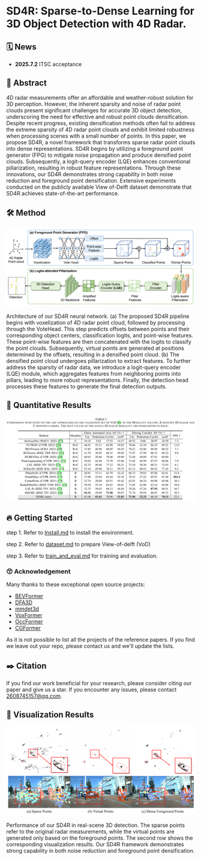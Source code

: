
# SD4R: Sparse-to-Dense Learning for 3D Object Detection with 4D Radar.

## 🗓️ News

- **2025.7.2** ITSC acceptance

## 📜 Abstract
 
4D radar measurements offer an affordable and weather-robust solution for 3D perception. However, the inherent
sparsity and noise of radar point clouds present significant challenges for accurate 3D object detection, underscoring the
need for effective and robust point clouds densification. Despite recent progress, existing densification methods often fail to address the extreme sparsity of 4D radar point clouds and exhibit limited robustness when processing scenes with a small number of points. In this paper, we propose SD4R, a novel framework that transforms sparse radar point clouds into dense representations. SD4R begins by utilizing a foreground point generator (FPG) to mitigate noise propagation and produce densified point clouds. Subsequently, a logit-query encoder (LQE) enhances conventional pillarization, resulting in robust feature representations. Through these innovations, our SD4R demonstrates strong capability in both noise reduction and foreground point densification. Extensive experiments conducted on the publicly available View of-Delft dataset demonstrate that SD4R achieves state-of-the-art performance.

## 🛠️ Method

![overview](./docs/all_Figures/Framework.png)

Architecture of our SD4R neural network.
(a)  The proposed SD4R pipeline begins with voxelization of 4D radar point cloud, followed by processing through the VoteHead. This step predicts offsets between points and their corresponding object centers, classification logits, and point-wise features. These point-wise features are then concatenated with the logits to classify the point clouds. Subsequently, virtual points are generated at positions determined by the offsets, resulting in a densified point cloud. 
(b)  The densified point cloud undergoes pillarization to extract features. To further address the sparsity of radar data, we introduce a logit-query encoder (LQE) module, which aggregates features from neighboring points into pillars, leading to more robust representations. Finally, the detection head processes these features to generate the final detection outputs.

## 🍁 Quantitative Results

![View-of-Delft](./docs/all_Figures/Tab-VoD.png)

## 🔥 Getting Started

step 1. Refer to [Install.md](./docs/Guidance/Install.md) to install the environment.

step 2. Refer to [dataset.md](./docs/Guidance/dataset.md) to prepare View-of-delft (VoD)

step 3. Refer to [train_and_eval.md](./docs/Guidance/train_and_eval.md) for training and evaluation.


### 😙 Acknowledgement

Many thanks to these exceptional open source projects:
- [BEVFormer](https://github.com/fundamentalvision/BEVFormer)
- [DFA3D](https://github.com/IDEA-Research/3D-deformable-attention.git)
- [mmdet3d](https://github.com/open-mmlab/mmdetection3d)
- [VoxFormer](https://github.com/NVlabs/VoxFormer.git)
- [OccFormer](https://github.com/zhangyp15/OccFormer.git)
- [CGFormer](https://github.com/pkqbajng/CGFormer)

As it is not possible to list all the projects of the reference papers. If you find we leave out your repo, please contact us and we'll update the lists.

## ✒️ Citation

If you find our work beneficial for your research, please consider citing our paper and give us a star. If you encounter any issues, please contact 2608745157@qq.com.

## 🐸 Visualization Results

![View-of-Delft](./docs/all_Figures/Visualization.png)

Performance of our SD4R in real-scene 3D detection. The sparse points refer to the original radar measurements, while the virtual points are generated only based on the foreground points. The second row shows the corresponding visualization results. Our SD4R framework demonstrates strong capability in both noise reduction and foreground point densification.

